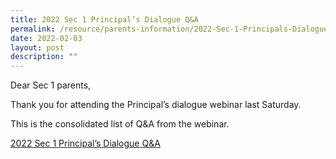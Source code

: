 ```yaml
---
title: 2022 Sec 1 Principal’s Dialogue Q&A
permalink: /resource/parents-information/2022-Sec-1-Principals-Dialogue-QA
date: 2022-02-03
layout: post
description: ""
---
```

Dear Sec 1 parents,

Thank you for attending the Principal’s dialogue webinar last Saturday.

This is the consolidated list of Q&A from the webinar.

[2022 Sec 1 Principal’s Dialogue Q&A](https://westspringsec.moe.edu.sg/wp-content/uploads/2022/01/2022-Sec-1-Principals-Dialogue-QA-1.pdf)